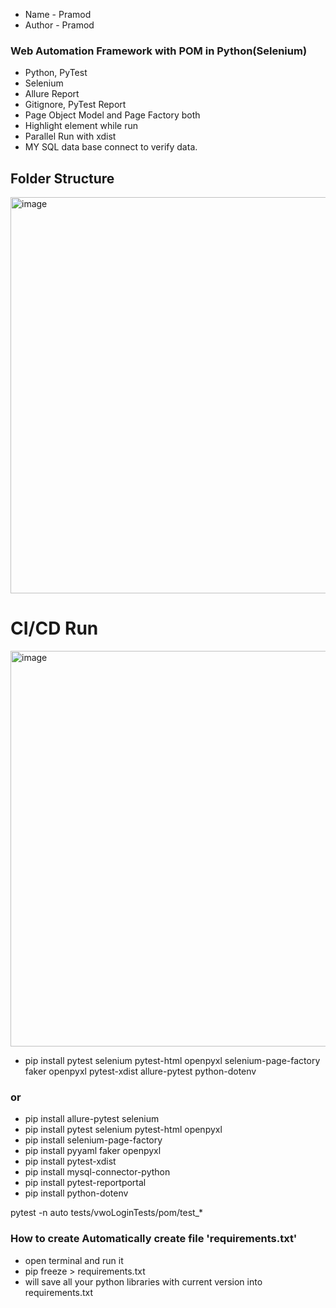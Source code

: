 - Name - Pramod
- Author - Pramod


### Web Automation Framework with POM in Python(Selenium)

- Python, PyTest
- Selenium
- Allure Report
- Gitignore, PyTest Report
- Page Object Model and Page Factory both
- Highlight element while run
- Parallel Run with xdist
- MY SQL data base connect to verify data.

## Folder Structure

<img width="634" alt="image" src="https://github.com/visu6262/pythonProject2x/assets/160210269/cea374b5-3302-49bc-8d81-72cf68ba5fee">


# CI/CD Run


<img width="633" alt="image" src="https://github.com/visu6262/pythonProject2x/assets/160210269/a3fbaf95-a565-4a51-a620-149ad0deed78">

- pip install pytest selenium pytest-html openpyxl selenium-page-factory faker openpyxl pytest-xdist allure-pytest python-dotenv

### or

- pip install allure-pytest selenium
- pip install pytest selenium pytest-html openpyxl 
- pip install selenium-page-factory 
- pip install pyyaml faker openpyxl
- pip install pytest-xdist 
- pip install mysql-connector-python
- pip install pytest-reportportal
- pip install python-dotenv

pytest -n auto tests/vwoLoginTests/pom/test_*

### How to create Automatically create file 'requirements.txt'
- open terminal and run it
- pip freeze > requirements.txt
- will save all your python libraries with current version into requirements.txt
